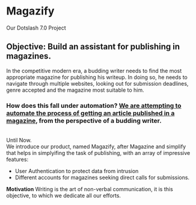 # Magazify
Our Dotslash 7.0 Project
## Objective: Build an assistant for publishing in magazines.
In the competitive modern era, a budding writer needs to find the most appropriate magazine for publishing his writeup. In doing so, he needs to navigate through multiple websites, looking out for submission deadlines, genre accepted and the magazine most suitable to him.
### How does this fall under automation? <u>We are attempting to automate the process of getting an article published in a magazine</u>, from the perspective of a budding writer.
<br>
Until Now.
<br>
We introduce our product, named Magazify, after Magazine and simplify that helps in simplyifing the task of publishing, with an array of impressive features:
<ul>
  <li> User Authentication to protect data from intrusion</li>
  <li>Different accounts for magazines seeking direct calls for submissions.</li>
</ul>
<b>Motivation</b>
Writing is the art of non-verbal communication, it is this objective, to which we dedicate all our efforts.
